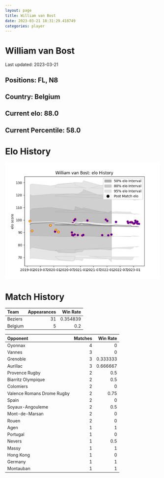 ```yaml
---  
layout: page  
title: William van Bost  
date: 2023-03-21 18:31:29.418749  
categories: player  
---
```

# William van Bost


Last updated: 2023-03-21
## Positions: FL, N8

## Country: Belgium

## Current elo: 88.0

## Current Percentile: 58.0

# Elo History


![elo history](history_WilliamvanBost.png)
# Match History


| Team    |   Appearances |   Win Rate |
|:--------|--------------:|-----------:|
| Beziers |            31 |   0.354839 |
| Belgium |             5 |   0.2      |

| Opponent                   |   Matches |   Win Rate |
|:---------------------------|----------:|-----------:|
| Oyonnax                    |         4 |   0        |
| Vannes                     |         3 |   0        |
| Grenoble                   |         3 |   0.333333 |
| Aurillac                   |         3 |   0.666667 |
| Provence Rugby             |         2 |   0.5      |
| Biarritz Olympique         |         2 |   0.5      |
| Colomiers                  |         2 |   0        |
| Valence Romans Drome Rugby |         2 |   0.75     |
| Spain                      |         2 |   0        |
| Soyaux-Angouleme           |         2 |   0.5      |
| Mont-de-Marsan             |         2 |   0        |
| Rouen                      |         2 |   0        |
| Agen                       |         1 |   1        |
| Portugal                   |         1 |   0        |
| Nevers                     |         1 |   0.5      |
| Massy                      |         1 |   1        |
| Hong Kong                  |         1 |   0        |
| Germany                    |         1 |   1        |
| Montauban                  |         1 |   1        |